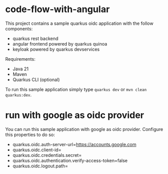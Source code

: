# code-flow-with-angular

This project contains a sample quarkus oidc application with the follow components:

- quarkus rest backend
- angular frontend powered by quarkus quinoa
- keyloak powered by quarkus devservices

Requirements:

- Java 21
- Maven
- Quarkus CLI (optional)

To run this sample application simply type `quarkus dev` or `mvn clean quarkus:dev`.

# run with google as oidc provider

You can run this sample application with google as oidc provider. Configure this properties to do so:

- quarkus.oidc.auth-server-url=https://accounts.google.com
- quarkus.oidc.client-id=<your client id>
- quarkus.oidc.credentials.secret=<your secret>
- quarkus.oidc.authentication.verify-access-token=false
- quarkus.oidc.logout.path=
